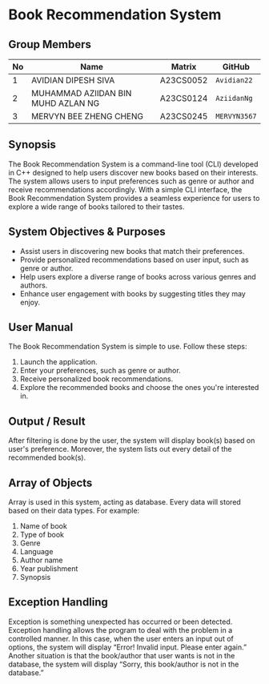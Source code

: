 # Book Recommendation System

## Group Members

| No | Name                               | Matrix    | GitHub       |
|----|------------------------------------|-----------|--------------|
| 1  | AVIDIAN DIPESH SIVA                | A23CS0052 | `Avidian22`  |
| 2  | MUHAMMAD AZIIDAN BIN MUHD AZLAN NG | A23CS0124 | `AziidanNg`  |
| 3  | MERVYN BEE ZHENG CHENG             | A23CS0245 | `MERVYN3567` |

## Synopsis

The Book Recommendation System is a command-line tool (CLI) developed in C++ designed to help users discover new books based on their interests. The system allows users to input preferences such as genre or author and receive recommendations accordingly. With a simple CLI interface, the Book Recommendation System provides a seamless experience for users to explore a wide range of books tailored to their tastes.

## System Objectives & Purposes

- Assist users in discovering new books that match their preferences.
- Provide personalized recommendations based on user input, such as genre or author.
- Help users explore a diverse range of books across various genres and authors.
- Enhance user engagement with books by suggesting titles they may enjoy.

## User Manual

The Book Recommendation System is simple to use. Follow these steps:

1. Launch the application.
2. Enter your preferences, such as genre or author.
3. Receive personalized book recommendations.
4. Explore the recommended books and choose the ones you're interested in.

## Output / Result

After filtering is done by the user, the system will display book(s) based on user's preference. Moreover, the system lists out every detail of the recommended book(s).

## Array of Objects

Array is used in this system, acting as database. Every data will stored based on their data types. For example:
1. Name of book
2. Type of book
3. Genre
4. Language
5. Author name
6. Year publishment
7. Synopsis

## Exception Handling

Exception is something unexpected has occurred or been detected. Exception handling allows the program to deal with the problem in a controlled manner. In this case, when the user enters an input out of options, the system will display “Error! Invalid input. Please enter again.”
Another situation is that the book/author that user wants is not in the database, the system will display “Sorry, this book/author is not in the database.”

